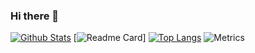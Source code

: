 ### Hi there 👋
[![Github Stats](https://github-readme-stats.vercel.app/api?username=xStevenZero&count_private=true&theme=react&count_private=true&show_icons=true&include_all_commits=true)](https://github.com/xStevenZero)
[![Readme Card](https://github-readme-stats.vercel.app/api/pin/?username=xStevenZero&repo=enma&theme=react&show_owner=true)]
[![Top Langs](https://github-readme-stats.vercel.app/api/top-langs/?username=xStevenZero&layout=compact&theme=react)](https://github.com/xStevenZero)
![Metrics](https://metrics.lecoq.io/xStevenZero?template=terminal&languages=1&lines=1&languages.colors=github&languages.threshold=0%25&config.timezone=Africa%2FCasablanca&config.twemoji=true&config.padding=16%25%2C%2013%25)
<!--
**xStevenZero/xStevenZero** is a ✨ _special_ ✨ repository because its `README.md` (this file) appears on your GitHub profile.

Here are some ideas to get you started:

- 🔭 I’m currently working on ...
- 🌱 I’m currently learning ...
- 👯 I’m looking to collaborate on ...
- 🤔 I’m looking for help with ...
- 💬 Ask me about ...
- 📫 How to reach me: ...
- 😄 Pronouns: ...
- ⚡ Fun fact: ...
-->

